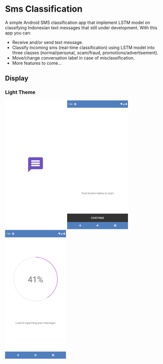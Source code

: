 # Sms Classification

A simple Android SMS classification app that implement LSTM model on classifying Indonesian text messages that still under development. With this app you can:

* Receive and/or send text message.
* Classify incoming sms (real-time classification) using LSTM model into three classes (normal/personal, scam/fraud, promotions/advertisement).
* Move/change conversation label in case of misclassification.
* More features to come...

## Display
### Light Theme
<img src="images/splash_light.png" alt="splash_light" width="200"> 
<img src="images/start_light.png" alt="start_light" width="200">
<img src="images/load_light.png" alt="load_light" width="200">
